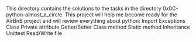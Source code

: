 This directory contains the solutions to the tasks in the directory 0x0C-python-almost_a_circle.
This project will help me become ready for the AirBnB project and will review everything about python:
Import
Exceptions
Class
Private attribute
Getter/Setter
Class method
Static method
Inheritance
Unittest
Read/Write file
